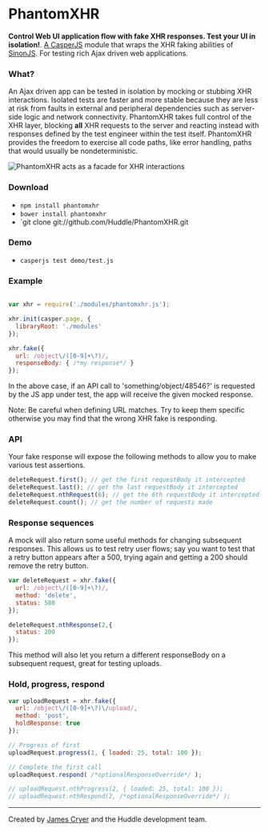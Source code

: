 PhantomXHR
==========

**Control Web UI application flow with fake XHR responses. Test your UI in isolation!**. [A CasperJS](http://github.com/n1k0/casperjs) module that wraps the XHR faking abilities of [SinonJS](http://sinonjs.org/). For testing rich Ajax driven web applications.

### What?

An Ajax driven app can be tested in isolation by mocking or stubbing XHR interactions. Isolated tests are faster and more stable because they are less at risk from faults in external and peripheral dependencies such as server-side logic and network connectivity. PhantomXHR takes full control of the XHR layer, blocking **all** XHR requests to the server and reacting instead with responses defined by the test engineer within the test itself.  PhantomXHR provides the freedom to exercise all code paths, like error handling, paths that would usually be nondeterministic.

![PhantomXHR acts as a facade for XHR interactions](https://raw.github.com/Huddle/PhantomXHR/master/readme_assets/sequence.png "PhantomXHR acts as a facade for XHR interactions")

### Download

* `npm install phantomxhr`
* `bower install phantomxhr`
* `git clone git://github.com/Huddle/PhantomXHR.git

### Demo

* `casperjs test demo/test.js`

### Example

```javascript

var xhr = require('./modules/phantomxhr.js');

xhr.init(casper.page, {
  libraryRoot: './modules'
});

xhr.fake({
  url: /object\/([0-9]+\?)/,
  responseBody: { /*my response*/ }
});
```

In the above case, if an API call to 'something/object/48546?' is requested by the JS app under test, the app will receive the given mocked response.

Note: Be careful when defining URL matches. Try to keep them specific otherwise you may find that the wrong XHR fake is responding.

### API

Your fake response will expose the following methods to allow you to make various test assertions.

```javascript
deleteRequest.first(); // get the first requestBody it intercepted
deleteRequest.last(); // get the last requestBody it intercepted
deleteRequest.nthRequest(6); // get the 6th requestBody it intercepted
deleteRequest.count(); // get the number of requests made
```

### Response sequences

A mock will also return some useful methods for changing subsequent responses.  This allows us to test retry user flows; say you want to test that a retry button appears after a 500, trying again and getting a 200 should remove the retry button.

```javascript
var deleteRequest = xhr.fake({
  url: /object\/([0-9]+\?)/,
  method: 'delete',
  status: 500
});

deleteRequest.nthResponse(2,{
  status: 200
});
```

This method will also let you return a different responseBody on a subsequent request, great for testing uploads.

### Hold, progress, respond

```javascript
var uploadRequest = xhr.fake({
  url: /object\/([0-9]+\?)\/upload/,
  method: 'post',
  holdResponse: true
});

// Progress of first
uploadRequest.progress(1, { loaded: 25, total: 100 });

// Complete the first call
uploadRequest.respond( /*optionalResponseOverride*/ );

// uploadRequest.nthProgress(2, { loaded: 25, total: 100 });
// uploadRequest.nthRespond(2, /*optionalResponseOverride*/ );

```

--------------------------------------

Created by [James Cryer](https://github.com/jamescryer) and the Huddle development team.